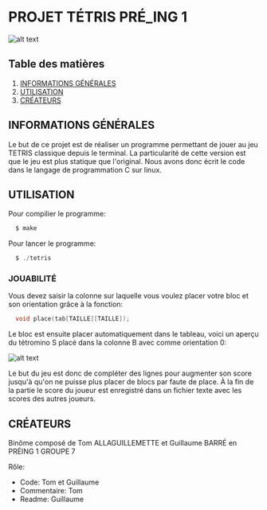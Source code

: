 # PROJET TÉTRIS PRÉ_ING 1

![alt text](https://github.com/Auxifruit/tetris-projet/blob/main/LOGO.png "Logo tetris CYtech")

## Table des matières
1. [INFORMATIONS GÉNÉRALES](#informations-générales)
2. [UTILISATION](#utilisation)
3. [CRÉATEURS](#créateur)

## INFORMATIONS GÉNÉRALES

Le but de ce projet est de réaliser un programme permettant de jouer au jeu TETRIS classique depuis le terminal. La particularité de cette version est que le jeu est plus statique que l'original. Nous avons donc écrit le code dans le langage de programmation C sur linux.

## UTILISATION

Pour compilier le programme:
```c
  $ make
```
Pour lancer le programme:
```c
  $ ./tetris
```
### JOUABILITÉ

Vous devez saisir la colonne sur laquelle vous voulez placer votre bloc et son orientation grâce à la fonction:
```c
  void place(tab[TAILLE][TAILLE]);
```
Le bloc est ensuite placer automatiquement dans le tableau, voici un aperçu du tétromino S placé dans la colonne B avec comme orientation 0:

![alt text](https://github.com/Auxifruit/tetris-projet/blob/main/GRID1.png "Exemple tableau")

Le but du jeu est donc de compléter des lignes pour augmenter son score jusqu'à qu'on ne puisse plus placer de blocs par faute de place.
À la fin de la partie le score du joueur est enregistré dans un fichier texte avec les scores des autres joueurs.

## CRÉATEURS

Binôme composé de Tom ALLAGUILLEMETTE et Guillaume BARRÉ en PRÉING 1 GROUPE 7

Rôle:
  - Code: Tom et Guillaume
  - Commentaire: Tom
  - Readme: Guillaume
